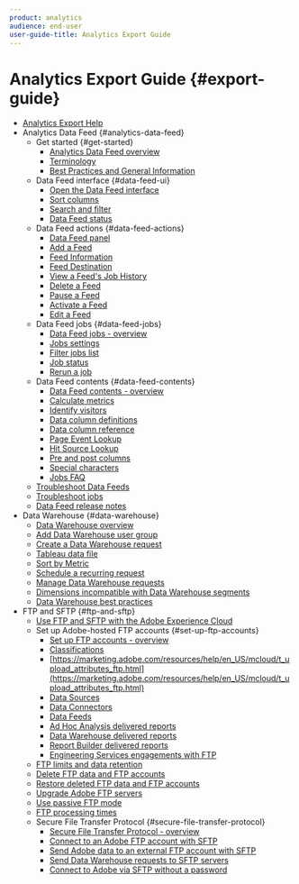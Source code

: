 ```yaml
---
product: analytics
audience: end-user
user-guide-title: Analytics Export Guide
---
```


# Analytics Export Guide {#export-guide}

+ [Analytics Export Help](home.md)
+ Analytics Data Feed {#analytics-data-feed}
    + Get started {#get-started}
        + [Analytics Data Feed overview](analytics-data-feed/c-getstarted/data-feed-overview.md)
        + [Terminology](analytics-data-feed/c-getstarted/datafeeds-terminology.md)
        + [Best Practices and General Information](analytics-data-feed/c-getstarted/data-feeds-best-practices.md)
    + Data Feed interface {#data-feed-ui}
        + [Open the Data Feed interface](analytics-data-feed/c-data-feed-ui/t-open-data-feed.md)
        + [Sort columns](analytics-data-feed/c-data-feed-ui/t-feed-columns-sort.md)
        + [Search and filter](analytics-data-feed/c-data-feed-ui/t-feed-search-and-filter.md)
        + [Data Feed status](analytics-data-feed/c-data-feed-ui/r-datafeed-status.md)
    + Data Feed actions {#data-feed-actions}
        + [Data Feed panel](analytics-data-feed/c-data-feed-actions/data-feed-actions.md)
        + [Add a Feed](analytics-data-feed/c-data-feed-actions/t-feed-add.md)
        + [Feed Information](analytics-data-feed/c-data-feed-actions/r-feed-information.md)
        + [Feed Destination](analytics-data-feed/c-data-feed-actions/r-feed-destination.md)
        + [View a Feed's Job History](analytics-data-feed/c-data-feed-actions/t-feed-job-history.md)
        + [Delete a Feed](analytics-data-feed/c-data-feed-actions/t-feed-delete.md)
        + [Pause a Feed](analytics-data-feed/c-data-feed-actions/t-feed-pause.md)
        + [Activate a Feed](analytics-data-feed/c-data-feed-actions/t-feed-activate.md)
        + [Edit a Feed](analytics-data-feed/c-data-feed-actions/t-feed-edit.md)
    + Data Feed jobs {#data-feed-jobs}
        + [Data Feed jobs - overview](analytics-data-feed/c-df-jobs/feed-jobs-processing.md)
        + [Jobs settings](analytics-data-feed/c-df-jobs/r-jobs-settings.md)
        + [Filter jobs list](analytics-data-feed/c-df-jobs/t-jobs-filter.md)
        + [Job status](analytics-data-feed/c-df-jobs/r-job-status.md)
        + [Rerun a job](analytics-data-feed/c-df-jobs/t-job-rerun.md)
    + Data Feed contents {#data-feed-contents}
        + [Data Feed contents - overview](analytics-data-feed/c-df-contents/datafeeds-contents.md)
        + [Calculate metrics](analytics-data-feed/c-df-contents/datafeeds-calculate.md)
        + [Identify visitors](analytics-data-feed/c-df-contents/datafeeds-visid.md)
        + [Data column definitions](analytics-data-feed/c-df-contents/r-data-column-definitions.md)
        + [Data column reference](analytics-data-feed/c-df-contents/datafeeds-reference.md)
        + [Page Event Lookup](analytics-data-feed/c-df-contents/datafeeds-page-event.md)
        + [Hit Source Lookup](analytics-data-feed/c-df-contents/datafeeds-hit-source.md)
        + [Pre and post columns](analytics-data-feed/c-df-contents/datafeeds-column-types.md)
        + [Special characters](analytics-data-feed/c-df-contents/datafeeds-spec-chars.md)
        + [Jobs FAQ](analytics-data-feed/c-df-contents/jobs-faq.md)
    + [Troubleshoot Data Feeds](analytics-data-feed/feed-troubleshooting.md)
    + [Troubleshoot jobs](analytics-data-feed/jobs-troubleshooting.md)
    + [Data Feed release notes](analytics-data-feed/datafeeds-history.md)
+ Data Warehouse {#data-warehouse}
    + [Data Warehouse overview](data-warehouse/data-warehouse.md)
    + [Add Data Warehouse user group](data-warehouse/t-dw-group.md)
    + [Create a Data Warehouse request](data-warehouse/t-dw-create-request.md)
    + [Tableau data file](data-warehouse/t-tableau.md)
    + [Sort by Metric](data-warehouse/sorting-by-metric.md)
    + [Schedule a recurring request](data-warehouse/dw-schedule-recurring.md)
    + [Manage Data Warehouse requests](data-warehouse/data-warehouse-requests-manage.md)
    + [Dimensions incompatible with Data Warehouse segments](data-warehouse/dw-dimensions-incompatible-dwsegments.md)
    + [Data Warehouse best practices](data-warehouse/data-warehouse-bp.md)
+ FTP and SFTP {#ftp-and-sftp}
    + [Use FTP and SFTP with the Adobe Experience Cloud](ftp-and-sftp/ftp-overview.md)
    + Set up Adobe-hosted FTP accounts {#set-up-ftp-accounts}
        + [Set up FTP accounts - overview](ftp-and-sftp/c-set-up-ftp-accounts/ftp-accounts.md)
        + [Classifications](ftp-and-sftp/c-set-up-ftp-accounts/ftp-saint.md)
        + [https://marketing.adobe.com/resources/help/en_US/mcloud/t_upload_attributes_ftp.html](https://marketing.adobe.com/resources/help/en_US/mcloud/t_upload_attributes_ftp.html)
        + [Data Sources](ftp-and-sftp/c-set-up-ftp-accounts/ftp-datasources.md)
        + [Data Connectors](ftp-and-sftp/c-set-up-ftp-accounts/ftp-genesis.md)
        + [Data Feeds](ftp-and-sftp/c-set-up-ftp-accounts/ftp-datafeeds.md)
        + [Ad Hoc Analysis delivered reports](ftp-and-sftp/c-set-up-ftp-accounts/ftp-discover-reports.md)
        + [Data Warehouse delivered reports](ftp-and-sftp/c-set-up-ftp-accounts/ftp-dw-reports.md)
        + [Report Builder delivered reports](ftp-and-sftp/c-set-up-ftp-accounts/ftp-arb-reports.md)
        + [Engineering Services engagements with FTP](ftp-and-sftp/c-set-up-ftp-accounts/ftp-eng-services.md)
    + [FTP limits and data retention](ftp-and-sftp/ftp-limits.md)
    + [Delete FTP data and FTP accounts](ftp-and-sftp/ftp-delete.md)
    + [Restore deleted FTP data and FTP accounts](ftp-and-sftp/ftp-restore.md)
    + [Upgrade Adobe FTP servers](ftp-and-sftp/ftp-upgrade.md)
    + [Use passive FTP mode](ftp-and-sftp/ftp-passive.md)
    + [FTP processing times](ftp-and-sftp/ftp-processing.md)
    + Secure File Transfer Protocol {#secure-file-transfer-protocol}
        + [Secure File Transfer Protocol - overview](ftp-and-sftp/c-sftp/ftp-sftp.md)
        + [Connect to an Adobe FTP account with SFTP](ftp-and-sftp/c-sftp/ftp-sftp-connect.md)
        + [Send Adobe data to an external FTP account with SFTP](ftp-and-sftp/c-sftp/ftp-sftp-transfer.md)
        + [Send Data Warehouse requests to SFTP servers](ftp-and-sftp/c-sftp/ftp-sftp-dw.md)
        + [Connect to Adobe via SFTP without a password](ftp-and-sftp/c-sftp/ftp-sftp-cert-auth.md)
